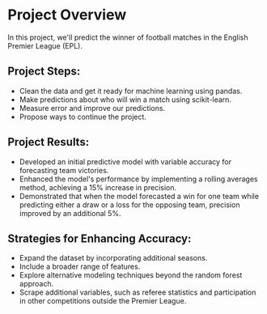 # **Project Overview**

In this project, we'll predict the winner of football matches in the English Premier League (EPL).

## **Project Steps:**

- Clean the data and get it ready for machine learning using pandas.
- Make predictions about who will win a match using scikit-learn.
- Measure error and improve our predictions.
- Propose ways to continue the project.

## **Project Results:**

- Developed an initial predictive model with variable accuracy for forecasting team victories.
- Enhanced the model's performance by implementing a rolling averages method, achieving a 15% increase in precision.
- Demonstrated that when the model forecasted a win for one team while predicting either a draw or a loss for the opposing team, precision improved by an additional 5%.

## **Strategies for Enhancing Accuracy:**
- Expand the dataset by incorporating additional seasons.
- Include a broader range of features.
- Explore alternative modeling techniques beyond the random forest approach.
- Scrape additional variables, such as referee statistics and participation in other competitions outside the Premier League.
